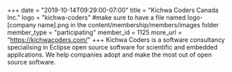 +++
date = "2019-10-14T09:29:00-07:00"
title = "Kichwa Coders Canada Inc."
logo = "kichwa-coders" #make sure to have a file named logo-[company name].png in the content/membership/members/images folder
member_type = "participating"
member_id = 1125
more_url = "https://kichwacoders.com/"
+++
Kichwa Coders is a software consultancy specialising in Eclipse open source software for scientific and embedded applications. We help companies adopt and make the most out of open source software.